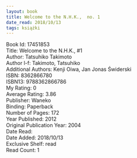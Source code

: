 ```yaml
---
layout: book
title: Welcome to the N.H.K.,  no. 1
date_read: 2018/10/13
tags: książki
---
```


Book Id: 17451853<br />
Title: Welcome to the N.H.K., #1<br />
Author: Tatsuhiko Takimoto<br />
Author l-f: Takimoto, Tatsuhiko<br />
Additional Authors: Kenji Oiwa, Jan Jonas Świderski<br />
ISBN: 8362866780<br />
ISBN13: 9788362866786<br />
My Rating: 0<br />
Average Rating: 3.86<br />
Publisher: Waneko<br />
Binding: Paperback<br />
Number of Pages: 172<br />
Year Published: 2012<br />
Original Publication Year: 2004<br />
Date Read: <br />
Date Added: 2018/10/13<br />
Exclusive Shelf: read<br />
Read Count: 1<br />


